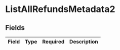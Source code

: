 # ListAllRefundsMetadata2


## Fields

| Field       | Type        | Required    | Description |
| ----------- | ----------- | ----------- | ----------- |